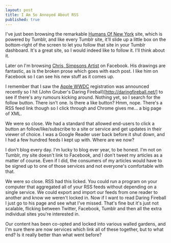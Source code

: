 ```yaml
---
layout: post
title: I Am So Annoyed About RSS
published: true
---
```


I've just been browsing the remarkable [Humans Of New York](http://www.humansofnewyork.com/) site, which is powered by Tumblr, and like every Tumblr site, it'll slide up a little box on the bottom-right of the screen to let you follow that site in your Tumblr dashboard. It's a great site, so I would indeed like to follow it. I'll think about it.

Later on I'm browsing [Chris, Simpsons Artist](https://www.facebook.com/TheSimpsonsArt) on Facebook. His drawings are fantastic, as is the broken prose which goes with each post. I like him on Facebook so I can see his new stuff as it comes up.

I remember that I saw the [Apple WWDC](https://developer.apple.com/wwdc/) registration was announced recently so I hit (John Gruber's Daring Fireball)[http://daringfireball.net/] to see if there's any rumours kicking around. Nothing yet, so I search for the follow button. There isn't one. Is there a like button? Hmm, nope. There's a RSS feed link though so I click through and Chrome gives me... a big page of XML.

We were so close. We had a standard that allowed end-users to click a button an follow/like/subscribe to a site or service and get updates in their viewer of choice. I was a Google Reader user back before it shut down, and I had a few hundred feeds I kept up with. Where are we now?

I don't blog every day. I'm lucky to blog ever year, to be honest. I'm not on Tumblr, my site doesn't link to Facebook, and I don't tweet my articles as a matter of course. Even if I did, the consumers of my articles would have to be signed up to one of those services and not everyone's comfortable with that.

We were so close. RSS had this licked. You could run a program on your computer that aggregated all of your RSS feeds without depending on a single service. We could export and import our feeds from one reader to another and know we weren't locked in. Now if I want to read Daring Fireball I just go to his page and see what I've missed. That's fine but it's just not scalable, flicking between Twitter, Facebook, Tumblr and then all the extra individual sites you're interested in.

Our content has been co-opted and locked into various walled gardens, and I'm sure there are now services which link all of these together, but to what end? Is it really better than what went before? 